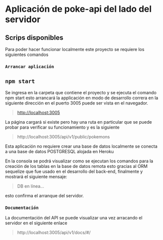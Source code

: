 # Aplicación de poke-api del lado del servidor


## Scrips disponibles

Para poder hacer funcionar localmente este proyecto se requiere los siguientes comandos

### `Arrancar aplicación`

## `npm start`

Se ingresa en la carpeta que contiene el proyecto y se ejecuta el comando npm start esto arrancará la applicación en modo de desarrollo
correra en la siguiente dirección en el puerto 3005 puede ser vista en el navegador.

>[http://localhost:3005](http://localhost:3005) 

La página cargará si existe pero hay una ruta en particular que se puede probar para verificar su funcionamiento y es la siguiente

>http://localhost:3005/api/v1/public/pokemons

Esta aplicación no requiere crear una base de datos localmente se conecta a una base de datos POSTGRESQL alojada en Heroku

En la consola se podrá visualizar como se ejecutan los comandos para la creación de los tablas en la base de datos remota esto gracias al ORM sequelize que fue usado en el desarrollo del back-end, finalmente y mostrará el siguiente mensaje: 

>DB en línea...

esto confirma el arranque del servidor.

### `Documentación`

La documentación del API  se puede visualizar una vez arracando el servidor en el siguiente enlace

>http://localhost:3005/api/v1/docs/#/
